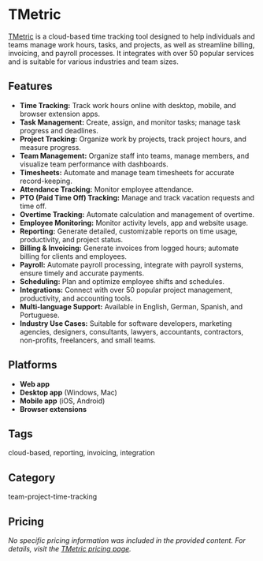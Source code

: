 # TMetric

[TMetric](https://tmetric.com/) is a cloud-based time tracking tool designed to help individuals and teams manage work hours, tasks, and projects, as well as streamline billing, invoicing, and payroll processes. It integrates with over 50 popular services and is suitable for various industries and team sizes.

## Features
- **Time Tracking:** Track work hours online with desktop, mobile, and browser extension apps.
- **Task Management:** Create, assign, and monitor tasks; manage task progress and deadlines.
- **Project Tracking:** Organize work by projects, track project hours, and measure progress.
- **Team Management:** Organize staff into teams, manage members, and visualize team performance with dashboards.
- **Timesheets:** Automate and manage team timesheets for accurate record-keeping.
- **Attendance Tracking:** Monitor employee attendance.
- **PTO (Paid Time Off) Tracking:** Manage and track vacation requests and time off.
- **Overtime Tracking:** Automate calculation and management of overtime.
- **Employee Monitoring:** Monitor activity levels, app and website usage.
- **Reporting:** Generate detailed, customizable reports on time usage, productivity, and project status.
- **Billing & Invoicing:** Generate invoices from logged hours; automate billing for clients and employees.
- **Payroll:** Automate payroll processing, integrate with payroll systems, ensure timely and accurate payments.
- **Scheduling:** Plan and optimize employee shifts and schedules.
- **Integrations:** Connect with over 50 popular project management, productivity, and accounting tools.
- **Multi-language Support:** Available in English, German, Spanish, and Portuguese.
- **Industry Use Cases:** Suitable for software developers, marketing agencies, designers, consultants, lawyers, accountants, contractors, non-profits, freelancers, and small teams.

## Platforms
- **Web app**
- **Desktop app** (Windows, Mac)
- **Mobile app** (iOS, Android)
- **Browser extensions**

## Tags
cloud-based, reporting, invoicing, integration

## Category
team-project-time-tracking

## Pricing
*No specific pricing information was included in the provided content. For details, visit the [TMetric pricing page](https://tmetric.com/).*